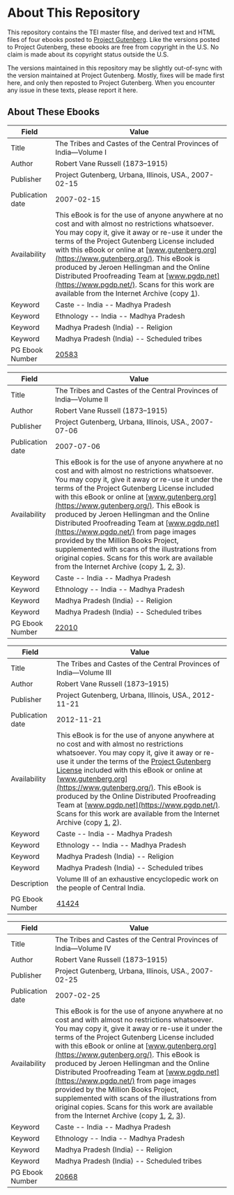 # About This Repository

This repository contains the TEI master filse, and derived text and HTML files of four ebooks posted to [Project Gutenberg](https://www.gutenberg.org/). Like the versions posted to Project Gutenberg, these ebooks are free from copyright in the U.S. No claim is made about its copyright status outside the U.S.

The versions maintained in this repository may be slightly out-of-sync with the version maintained at Project Gutenberg. Mostly, fixes will be made first here, and only then reposted to Project Gutenberg. When you encounter any issue in these texts, please report it here.

## About These Ebooks

| Field | Value |
| ----- | ----- |
| Title | The Tribes and Castes of the Central Provinces of India—Volume I |
| Author | Robert Vane Russell (1873–1915) |
| Publisher | Project Gutenberg, Urbana, Illinois, USA., 2007-02-15 |
| Publication date | 2007-02-15 |
| Availability | This eBook is for the use of anyone anywhere at no cost and with almost no restrictions whatsoever. You may copy it, give it away or re-use it under the terms of the Project Gutenberg License included with this eBook or online at [www.gutenberg.org](https://www.gutenberg.org/). This eBook is produced by Jeroen Hellingman and the Online Distributed Proofreading Team at [www.pgdp.net](https://www.pgdp.net/). Scans for this work are available from the Internet Archive (copy [1](https://archive.org/details/tribescastesofce01russ)). |
| Keyword | Caste -- India -- Madhya Pradesh |
| Keyword | Ethnology -- India -- Madhya Pradesh |
| Keyword | Madhya Pradesh (India) -- Religion |
| Keyword | Madhya Pradesh (India) -- Scheduled tribes |
| PG Ebook Number | [20583](https://www.gutenberg.org/ebooks/20583) |

| Field | Value |
| ----- | ----- |
| Title | The Tribes and Castes of the Central Provinces of India—Volume II |
| Author | Robert Vane Russell (1873–1915) |
| Publisher | Project Gutenberg, Urbana, Illinois, USA., 2007-07-06 |
| Publication date | 2007-07-06 |
| Availability | This eBook is for the use of anyone anywhere at no cost and with almost no restrictions whatsoever. You may copy it, give it away or re-use it under the terms of the Project Gutenberg License included with this eBook or online at [www.gutenberg.org](https://www.gutenberg.org/). This eBook is produced by Jeroen Hellingman and the Online Distributed Proofreading Team at [www.pgdp.net](https://www.pgdp.net/) from page images provided by the Million Books Project, supplemented with scans of the illustrations from original copies. Scans for this work are available from the Internet Archive (copy [1](https://archive.org/details/tribescastesofce02russ), [2](https://archive.org/details/tribescastesofce02russuoft), [3](https://archive.org/details/TheTribesAndCastesOfTheCentralProvincesOfIndiaVolII)). |
| Keyword | Caste -- India -- Madhya Pradesh |
| Keyword | Ethnology -- India -- Madhya Pradesh |
| Keyword | Madhya Pradesh (India) -- Religion |
| Keyword | Madhya Pradesh (India) -- Scheduled tribes |
| PG Ebook Number | [22010](https://www.gutenberg.org/ebooks/22010) |

| Field | Value |
| ----- | ----- |
| Title | The Tribes and Castes of the Central Provinces of India—Volume III |
| Author | Robert Vane Russell (1873–1915) |
| Publisher | Project Gutenberg, Urbana, Illinois, USA., 2012-11-21 |
| Publication date | 2012-11-21 |
| Availability | This eBook is for the use of anyone anywhere at no cost and with almost no restrictions whatsoever. You may copy it, give it away or re-use it under the terms of the [Project Gutenberg License](https://www.gutenberg.org/license) included with this eBook or online at [www.gutenberg.org](https://www.gutenberg.org/). This eBook is produced by the Online Distributed Proofreading Team at [www.pgdp.net](https://www.pgdp.net/). Scans for this work are available from the Internet Archive (copy [1](https://archive.org/details/tribescastesofce03russ), [2](https://archive.org/details/tribescastesofce03russuoft)). |
| Keyword | Caste -- India -- Madhya Pradesh |
| Keyword | Ethnology -- India -- Madhya Pradesh |
| Keyword | Madhya Pradesh (India) -- Religion |
| Keyword | Madhya Pradesh (India) -- Scheduled tribes |
| Description | Volume III of an exhaustive encyclopedic work on the people of Central India. |
| PG Ebook Number | [41424](https://www.gutenberg.org/ebooks/41424) |

| Field | Value |
| ----- | ----- |
| Title | The Tribes and Castes of the Central Provinces of India—Volume IV |
| Author | Robert Vane Russell (1873–1915) |
| Publisher | Project Gutenberg, Urbana, Illinois, USA., 2007-02-25 |
| Publication date | 2007-02-25 |
| Availability | This eBook is for the use of anyone anywhere at no cost and with almost no restrictions whatsoever. You may copy it, give it away or re-use it under the terms of the Project Gutenberg License included with this eBook or online at [www.gutenberg.org](https://www.gutenberg.org/). This eBook is produced by Jeroen Hellingman and the Online Distributed Proofreading Team at [www.pgdp.net](https://www.pgdp.net/) from page images provided by the Million Books Project, supplemented with scans of the illustrations from original copies. Scans for this work are available from the Internet Archive (copy [1](https://archive.org/details/tribescastesofce04russ), [2](https://archive.org/details/TheTribesAndCastesOfTheCentralProvincesOfIndiaVolIV), [3](https://archive.org/details/tribesandcasteso001995mbp)). |
| Keyword | Caste -- India -- Madhya Pradesh |
| Keyword | Ethnology -- India -- Madhya Pradesh |
| Keyword | Madhya Pradesh (India) -- Religion |
| Keyword | Madhya Pradesh (India) -- Scheduled tribes |
| PG Ebook Number | [20668](https://www.gutenberg.org/ebooks/20668) |
